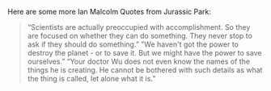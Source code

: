 Here are some more Ian Malcolm Quotes from Jurassic Park:
> “Scientists are actually preoccupied with accomplishment. So they are focused on whether they can do something. They never stop to ask if they should do something.”
> "We haven't got the power to destroy the planet - or to save it. But we might have the power to save ourselves.”
> “Your doctor Wu does not even know the names of the things he is creating. He cannot be bothered with such details as what the thing is called, let alone what it is.”